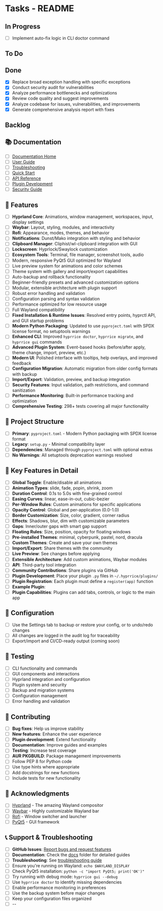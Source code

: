 # Tasks - README

## In Progress

- [ ] Implement auto-fix logic in CLI doctor command

## To Do


## Done

- [x] Replace broad exception handling with specific exceptions
- [x] Conduct security audit for vulnerabilities
- [x] Analyze performance bottlenecks and optimizations
- [x] Review code quality and suggest improvements
- [x] Analyze codebase for issues, vulnerabilities, and improvements
- [x] Generate comprehensive analysis report with fixes

## Backlog


## 📚 Documentation

- [ ] [Documentation Home](docs/README.md)
- [ ] [User Guide](docs/user_guide.md)
- [ ] [Troubleshooting](docs/howto/troubleshooting.md)
- [ ] [Quick Start](docs/tutorials/quick_start.md)
- [ ] [API Reference](docs/api.md)
- [ ] [Plugin Development](docs/plugins.md)
- [ ] [Security Guide](docs/security.md)

## 🌟 Features

- [ ] **Hyprland Core**: Animations, window management, workspaces, input, display settings
- [ ] **Waybar**: Layout, styling, modules, and interactivity
- [ ] **Rofi**: Appearance, modes, themes, and behavior
- [ ] **Notifications**: Dunst/Mako integration with styling and behavior
- [ ] **Clipboard Manager**: Cliphist/wl-clipboard integration with GUI
- [ ] **Lockscreen**: Hyprlock/Swaylock customization
- [ ] **Ecosystem Tools**: Terminal, file manager, screenshot tools, audio
- [ ] Modern, responsive PyQt5 GUI optimized for Wayland
- [ ] Live preview system for animations and color schemes
- [ ] Theme system with gallery and import/export capabilities
- [ ] Auto-backup and rollback functionality
- [ ] Beginner-friendly presets and advanced customization options
- [ ] Modular, extensible architecture with plugin support
- [ ] Robust error handling and validation
- [ ] Configuration parsing and syntax validation
- [ ] Performance optimized for low resource usage
- [ ] Full Wayland compatibility
- [ ] **Fixed Installation & Runtime Issues**: Resolved entry points, hyprctl API, and GUI startup problems
- [ ] **Modern Python Packaging**: Updated to use `pyproject.toml` with SPDX license format, no setuptools warnings
- [ ] **Enhanced CLI**: Improved `hyprrice doctor`, `hyprrice migrate`, and `hyprrice gui` commands
- [ ] **Advanced Plugin System**: Event-based hooks (before/after apply, theme change, import, preview, etc.)
- [ ] **Modern UI**: Polished interface with tooltips, help overlays, and improved feedback
- [ ] **Configuration Migration**: Automatic migration from older config formats with backup
- [ ] **Import/Export**: Validation, preview, and backup integration
- [ ] **Security Features**: Input validation, path restrictions, and command sanitization
- [ ] **Performance Monitoring**: Built-in performance tracking and optimization
- [ ] **Comprehensive Testing**: 298+ tests covering all major functionality

## 📁 Project Structure

- [ ] **Primary**: `pyproject.toml` - Modern Python packaging with SPDX license format
- [ ] **Legacy**: `setup.py` - Minimal compatibility layer
- [ ] **Dependencies**: Managed through `pyproject.toml` with optional extras
- [ ] **No Warnings**: All setuptools deprecation warnings resolved

## 🎯 Key Features in Detail

- [ ] **Global Toggle**: Enable/disable all animations
- [ ] **Animation Types**: slide, fade, popin, shrink, zoom
- [ ] **Duration Control**: 0.1s to 5.0s with fine-grained control
- [ ] **Easing Curves**: linear, ease-in-out, cubic-bezier
- [ ] **Per-Window Rules**: Custom animations for specific applications
- [ ] **Opacity Control**: Global and per-application (0.0-1.0)
- [ ] **Border Customization**: Size, color, gradient, corner radius
- [ ] **Effects**: Shadows, blur, dim with customizable parameters
- [ ] **Gaps**: Inner/outer gaps with smart gap support
- [ ] **Floating Rules**: Size, position, opacity for floating windows
- [ ] **Pre-installed Themes**: minimal, cyberpunk, pastel, nord, dracula
- [ ] **Custom Themes**: Create and save your own themes
- [ ] **Import/Export**: Share themes with the community
- [ ] **Live Preview**: See changes before applying
- [ ] **Extensible Architecture**: Add custom animations, Waybar modules
- [ ] **API**: Third-party tool integration
- [ ] **Community Contributions**: Share plugins via GitHub
- [ ] **Plugin Development**: Place your plugin `.py` files in `~/.hyprrice/plugins/`
- [ ] **Plugin Registration**: Each plugin must define a `register(app)` function
- [ ] **Example Plugin**:
- [ ] **Plugin Capabilities**: Plugins can add tabs, controls, or logic to the main app

## 🔧 Configuration

- [ ] Use the Settings tab to backup or restore your config, or to undo/redo changes
- [ ] All changes are logged in the audit log for traceability
- [ ] Export/import and CI/CD-ready output (coming soon)

## 🧪 Testing

- [ ] CLI functionality and commands
- [ ] GUI components and interactions
- [ ] Hyprland integration and configuration
- [ ] Plugin system and security
- [ ] Backup and migration systems
- [ ] Configuration management
- [ ] Error handling and validation

## 🤝 Contributing

- [ ] **Bug fixes**: Help us improve stability
- [ ] **New features**: Enhance the user experience
- [ ] **Plugin development**: Extend functionality
- [ ] **Documentation**: Improve guides and examples
- [ ] **Testing**: Increase test coverage
- [ ] **AUR PKGBUILD**: Package management improvements
- [ ] Follow PEP 8 for Python code
- [ ] Use type hints where appropriate
- [ ] Add docstrings for new functions
- [ ] Include tests for new functionality

## 🙏 Acknowledgments

- [ ] [Hyprland](https://github.com/hyprwm/Hyprland) - The amazing Wayland compositor
- [ ] [Waybar](https://github.com/Alexays/Waybar) - Highly customizable Wayland bar
- [ ] [Rofi](https://github.com/davatorium/rofi) - Window switcher and launcher
- [ ] [PyQt5](https://www.riverbankcomputing.com/software/pyqt/) - GUI framework

## 📞 Support & Troubleshooting

- [ ] **GitHub Issues**: [Report bugs and request features](https://github.com/DuckyOnQuack-999/HyprRice/issues)
- [ ] **Documentation**: Check the [docs](docs/) folder for detailed guides
- [ ] **Troubleshooting**: See [troubleshooting guide](docs/howto/troubleshooting.md)
- [ ] Ensure you're running on Wayland: `echo $WAYLAND_DISPLAY`
- [ ] Check PyQt5 installation: `python -c "import PyQt5; print('OK')"`
- [ ] Try running with debug mode: `hyprrice gui --debug`
- [ ] Use `hyprrice doctor` to identify missing dependencies
- [ ] Enable performance monitoring in preferences
- [ ] Use the backup system before major changes
- [ ] Keep your configuration files organized
- [ ] --
